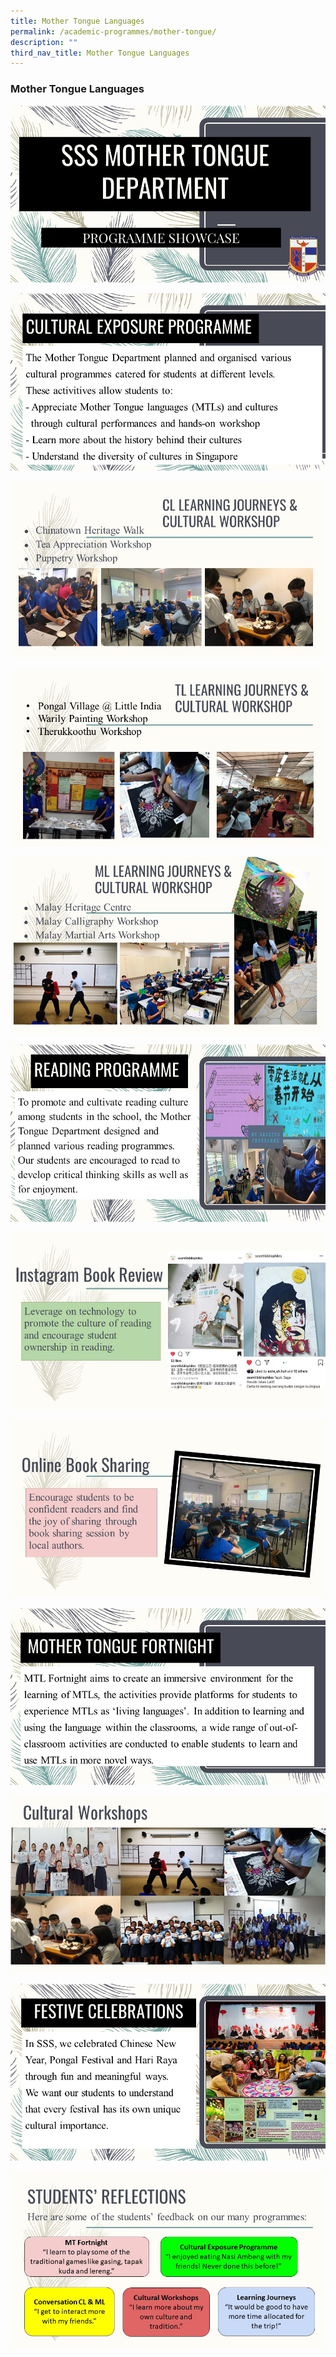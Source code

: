 ```yaml
---
title: Mother Tongue Languages
permalink: /academic-programmes/mother-tongue/
description: ""
third_nav_title: Mother Tongue Languages
---
```


### Mother Tongue Languages
![](/images/MT001.jpg)

![](/images/MT002.jpg)

![](/images/MT003.jpg)

![](/images/MT004.jpg)

![](/images/MT005.jpg)

![](/images/MT006.jpg)

![](/images/MT007.jpg)

![](/images/MT008.jpg)

![](/images/MT009.jpg)

![](/images/MT010.jpg)

![](/images/MT011.jpg)

![](/images/MT012.jpg)